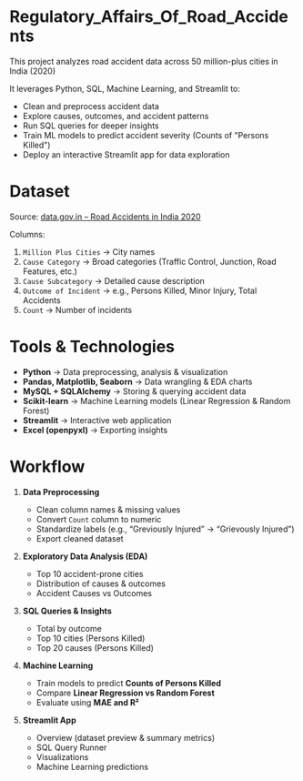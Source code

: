 # Regulatory_Affairs_Of_Road_Accidents
This project analyzes road accident data across 50 million-plus cities in India (2020)

It leverages Python, SQL, Machine Learning, and Streamlit to:
- Clean and preprocess accident data
- Explore causes, outcomes, and accident patterns
- Run SQL queries for deeper insights
- Train ML models to predict accident severity (Counts of "Persons Killed")
- Deploy an interactive Streamlit app for data exploration

# Dataset
Source: [data.gov.in – Road Accidents in India 2020](https://data.gov.in/catalog/road-accidents-india-2020)  

Columns:
1. `Million Plus Cities` → City names  
2. `Cause Category` → Broad categories (Traffic Control, Junction, Road Features, etc.)  
3. `Cause Subcategory` → Detailed cause description  
4. `Outcome of Incident` → e.g., Persons Killed, Minor Injury, Total Accidents  
5. `Count` → Number of incidents  

# Tools & Technologies
- **Python** → Data preprocessing, analysis & visualization  
- **Pandas, Matplotlib, Seaborn** → Data wrangling & EDA charts  
- **MySQL + SQLAlchemy** → Storing & querying accident data  
- **Scikit-learn** → Machine Learning models (Linear Regression & Random Forest)  
- **Streamlit** → Interactive web application  
- **Excel (openpyxl)** → Exporting insights  

# Workflow
1. **Data Preprocessing**  
   - Clean column names & missing values  
   - Convert `Count` column to numeric  
   - Standardize labels (e.g., “Greviously Injured” → “Grievously Injured”)  
   - Export cleaned dataset  

2. **Exploratory Data Analysis (EDA)**  
   - Top 10 accident-prone cities  
   - Distribution of causes & outcomes  
   - Accident Causes vs Outcomes  

3. **SQL Queries & Insights**  
   - Total by outcome  
   - Top 10 cities (Persons Killed)  
   - Top 20 causes (Persons Killed)  

4. **Machine Learning**  
   - Train models to predict **Counts of Persons Killed**  
   - Compare **Linear Regression vs Random Forest**  
   - Evaluate using **MAE and R²**  

5. **Streamlit App**  
   - Overview (dataset preview & summary metrics)  
   - SQL Query Runner  
   - Visualizations  
   - Machine Learning predictions
